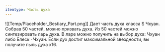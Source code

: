 ```yaml
---
itemtype: Часть духа
---
```

![[Temp/Placeholder_Bestiary_Part.png]]
Дает часть духа класса S Чхуан. Собрав 50 частей, можно призвать духа. Из 50 частей можно синтезировать ларь духа. В ларе можно получить на выбор духа: Чхуан либо Блеск · Чхуан. Если дух достиг максимальной звездности, вы получите пыль духа х16.
